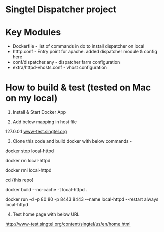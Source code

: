 # Singtel Dispatcher project

# Key Modules

* Dockerfile - list of commands in do to install dispatcher on local
* htttp.conf - Entry point for apache. added dispatcher module & config here
* conf/dispatcher.any - dispatcher farm configuration
* extra/httpd-vhosts.conf - vhost configuration

# How to build & test (tested on Mac on my local)

1. Install & Start Docker App

2. Add below mapping in host file

127.0.0.1 www-test.singtel.org

3. Clone this code and build docker with below commands -

docker stop local-httpd

docker rm local-httpd

docker rmi local-httpd

cd {this repo}

docker build --no-cache -t local-httpd .

docker run -d -p 80:80 -p 8443:8443 --name local-httpd --restart always local-httpd

4. Test home page with below URL 

http://www-test.singtel.org/content/singtel/us/en/home.html
